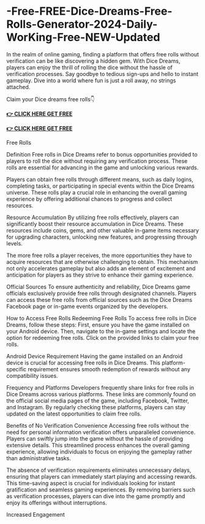 # -Free-FREE-Dice-Dreams-Free-Rolls-Generator-2024-Daily-WorKing-Free-NEW-Updated

In the realm of online gaming, finding a platform that offers free rolls without verification can be like discovering a hidden gem. With Dice Dreams, players can enjoy the thrill of rolling the dice without the hassle of verification processes. Say goodbye to tedious sign-ups and hello to instant gameplay. Dive into a world where fun is just a roll away, no strings attached.

Claim your Dice dreams free rolls👇

**[👉 CLICK HERE GET FREE ](https://tinyurl.com/yc4mjpbj)**

**[👉 CLICK HERE GET FREE](https://tinyurl.com/yc4mjpbj)**




Free Rolls

Definition
Free rolls in Dice Dreams refer to bonus opportunities provided to players to roll the dice without requiring any verification process. These rolls are essential for advancing in the game and unlocking various rewards.

Players can obtain free rolls through different means, such as daily logins, completing tasks, or participating in special events within the Dice Dreams universe. These rolls play a crucial role in enhancing the overall gaming experience by offering additional chances to progress and collect resources.

Resource Accumulation
By utilizing free rolls effectively, players can significantly boost their resource accumulation in Dice Dreams. These resources include coins, gems, and other valuable in-game items necessary for upgrading characters, unlocking new features, and progressing through levels.

The more free rolls a player receives, the more opportunities they have to acquire resources that are otherwise challenging to obtain. This mechanism not only accelerates gameplay but also adds an element of excitement and anticipation for players as they strive to enhance their gaming experience.

Official Sources
To ensure authenticity and reliability, Dice Dreams game officials exclusively provide free rolls through designated channels. Players can access these free rolls from official sources such as the Dice Dreams Facebook page or in-game events organized by the developers.

How to Access Free Rolls
Redeeming Free Rolls
To access free rolls in Dice Dreams, follow these steps: First, ensure you have the game installed on your Android device. Then, navigate to the in-game settings and locate the option for redeeming free rolls. Click on the provided links to claim your free rolls.

Android Device Requirement
Having the game installed on an Android device is crucial for accessing free rolls in Dice Dreams. This platform-specific requirement ensures smooth redemption of rewards without any compatibility issues.

Frequency and Platforms
Developers frequently share links for free rolls in Dice Dreams across various platforms. These links are commonly found on the official social media pages of the game, including Facebook, Twitter, and Instagram. By regularly checking these platforms, players can stay updated on the latest opportunities to claim free rolls.

Benefits of No Verification
Convenience
Accessing free rolls without the need for personal information verification offers unparalleled convenience. Players can swiftly jump into the game without the hassle of providing extensive details. This streamlined process enhances the overall gaming experience, allowing individuals to focus on enjoying the gameplay rather than administrative tasks.

The absence of verification requirements eliminates unnecessary delays, ensuring that players can immediately start playing and accessing rewards. This time-saving aspect is crucial for individuals looking for instant gratification and seamless gaming experiences. By removing barriers such as verification processes, players can dive into the game promptly and enjoy its offerings without interruptions.

Increased Engagement
